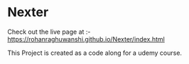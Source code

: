 # Nexter

Check out the live page at :-
https://rohanraghuwanshi.github.io/Nexter/index.html

This Project is created as a code along for a udemy course.
